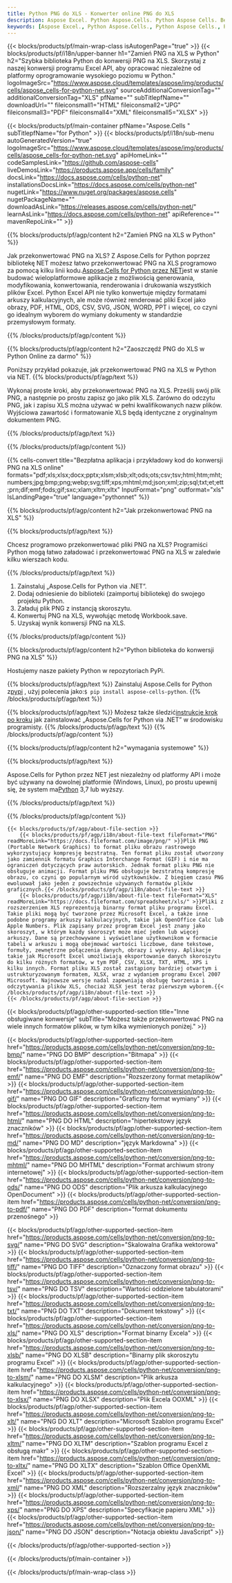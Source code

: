 ```yaml
---
title: Python PNG do XLS - Konwerter online PNG do XLS
description: Aspose Excel. Python Aspose.Cells. Python Aspose Cells. Bezpłatnie online Python Konwertuj PNG na XLS saveformat. Python PNG do XLS w formacie. Zapisz PNG do XLS Python.
keywords: [Aspose Excel., Python Aspose.Cells., Python Aspose Cells., Python PNG to XLS saveformat., Free Online PNG to XLS Python., Python Convert PNG to XLS]
---
```

{{< blocks/products/pf/main-wrap-class isAutogenPage="true" >}}
{{< blocks/products/pf/i18n/upper-banner h1="Zamień PNG na XLS w Python" h2="Szybka biblioteka Python do konwersji PNG na XLS. Skorzystaj z naszej konwersji programu Excel API, aby opracować niezależne od platformy oprogramowanie wysokiego poziomu w Python." logoImageSrc="https://www.aspose.cloud/templates/aspose/img/products/cells/aspose_cells-for-python-net.svg" sourceAdditionalConversionTag="" additionalConversionTag="XLS" pfName="" subTitlepfName="" downloadUrl="" fileiconsmall1="HTML" fileiconsmall2="JPG" fileiconsmall3="PDF" fileiconsmall4="XML" fileiconsmall5="XLSX" >}}

{{< blocks/products/pf/main-container pfName="Aspose.Cells " subTitlepfName="for Python" >}}
{{< blocks/products/pf/i18n/sub-menu autoGeneratedVersion="true" logoImageSrc="https://www.aspose.cloud/templates/aspose/img/products/cells/aspose_cells-for-python-net.svg" apiHomeLink="" codeSamplesLink="https://github.com/aspose-cells" liveDemosLink="https://products.aspose.app/cells/family" docsLink="https://docs.aspose.com/cells/python-net" installationsDocsLink="https://docs.aspose.com/cells/python-net" nugetLink="https://www.nuget.org/packages/aspose.cells" nugetPackageName="" downloadAsLink="https://releases.aspose.com/cells/python-net/" learnAsLink="https://docs.aspose.com/cells/python-net" apiReference="" mavenRepoLink="" >}}


{{% blocks/products/pf/agp/content h2="Zamień PNG na XLS w Python" %}}

 Jak przekonwertować PNG na XLS? Z Aspose.Cells for Python poprzez bibliotekę NET możesz łatwo przekonwertować PNG na XLS programowo za pomocą kilku linii kodu.[Aspose.Cells for Python przez NET](https://pypi.org/project/aspose-cells-python/)jest w stanie budować wieloplatformowe aplikacje z możliwością generowania, modyfikowania, konwertowania, renderowania i drukowania wszystkich plików Excel. Python Excel API nie tylko konwertuje między formatami arkuszy kalkulacyjnych, ale może również renderować pliki Excel jako obrazy, PDF, HTML, ODS, CSV, SVG, JSON, WORD, PPT i więcej, co czyni go idealnym wyborem do wymiany dokumenty w standardzie przemysłowym formaty.

{{% /blocks/products/pf/agp/content %}}


{{% blocks/products/pf/agp/content h2="Zaoszczędź PNG do XLS w Python Online za darmo" %}}

Poniższy przykład pokazuje, jak przekonwertować PNG na XLS w Python via NET.
{{% blocks/products/pf/agp/text %}}

Wykonaj proste kroki, aby przekonwertować PNG na XLS. Prześlij swój plik PNG, a następnie po prostu zapisz go jako plik XLS. Zarówno do odczytu PNG, jak i zapisu XLS można używać w pełni kwalifikowanych nazw plików. Wyjściowa zawartość i formatowanie XLS będą identyczne z oryginalnym dokumentem PNG.

{{% /blocks/products/pf/agp/text %}}

{{% /blocks/products/pf/agp/content %}}

{{% cells-convert title="Bezpłatna aplikacja i przykładowy kod do konwersji PNG na XLS online" formats="pdf;xls;xlsx;docx;pptx;xlsm;xlsb;xlt;ods;ots;csv;tsv;html;htm;mht;numbers;jpg;bmp;png;webp;svg;tiff;xps;mhtml;md;json;xml;zip;sql;txt;et;ett;prn;dif;emf;fods;gif;sxc;xlam;xltm;xltx" InputFormat="png" outformat="xls" IsLandingPage="true" language="pythonnet" %}}

{{% blocks/products/pf/agp/content h2="Jak przekonwertować PNG na XLS" %}}

{{% blocks/products/pf/agp/text %}}

Chcesz programowo przekonwertować pliki PNG na XLS? Programiści Python mogą łatwo załadować i przekonwertować PNG na XLS w zaledwie kilku wierszach kodu.

{{% /blocks/products/pf/agp/text %}}

1.  Zainstaluj „Aspose.Cells for Python via .NET”.
1.  Dodaj odniesienie do biblioteki (zaimportuj bibliotekę) do swojego projektu Python.
1.  Załaduj plik PNG z instancją skoroszytu.
1.  Konwertuj PNG na XLS, wywołując metodę Workbook.save.
1.  Uzyskaj wynik konwersji PNG na XLS.

{{% /blocks/products/pf/agp/content %}}


{{% blocks/products/pf/agp/content h2="Python biblioteka do konwersji PNG na XLS" %}}

Hostujemy nasze pakiety Python w repozytoriach PyPi.

{{% blocks/products/pf/agp/text %}}
Zainstaluj Aspose.Cells for Python z<a href="https://pypi.org/project/aspose-cells-python/">pypi</a> , użyj polecenia jako:<code>$ pip install aspose-cells-python</code>.
{{% /blocks/products/pf/agp/text %}}

{{% blocks/products/pf/agp/text %}}
 Możesz także śledzić[instrukcje krok po kroku](https://docs.aspose.com/cells/python-net/getting-started/) jak zainstalować „Aspose.Cells for Python via .NET” w środowisku programisty.
{{% /blocks/products/pf/agp/text %}}
{{% /blocks/products/pf/agp/content %}}

{{% blocks/products/pf/agp/content h2="wymagania systemowe" %}}

{{% blocks/products/pf/agp/text %}}

 Aspose.Cells for Python przez NET jest niezależny od platformy API i może być używany na dowolnej platformie (Windows, Linux), po prostu upewnij się, że system ma[Python](https://www.python.org/downloads/) 3,7 lub wyższy.
 
{{% /blocks/products/pf/agp/text %}}

{{% /blocks/products/pf/agp/content %}}

<!-- aboutfile Starts -->
    {{< blocks/products/pf/agp/about-file-section >}}
        {{< blocks/products/pf/agp/i18n/about-file-text fileFormat="PNG" readMoreLink="https://docs.fileformat.com/image/png/" >}}Plik PNG (Portable Network Graphics) to format pliku obrazu rastrowego wykorzystujący kompresję bezstratną. Ten format pliku został utworzony jako zamiennik formatu Graphics Interchange Format (GIF) i nie ma ograniczeń dotyczących praw autorskich. Jednak format pliku PNG nie obsługuje animacji. Format pliku PNG obsługuje bezstratną kompresję obrazu, co czyni go popularnym wśród użytkowników. Z biegiem czasu PNG ewoluował jako jeden z powszechnie używanych formatów plików graficznych.{{< /blocks/products/pf/agp/i18n/about-file-text >}}
        {{< blocks/products/pf/agp/i18n/about-file-text fileFormat="XLS" readMoreLink="https://docs.fileformat.com/spreadsheet/xls/" >}}Pliki z rozszerzeniem XLS reprezentują binarny format pliku programu Excel. Takie pliki mogą być tworzone przez Microsoft Excel, a także inne podobne programy arkuszy kalkulacyjnych, takie jak OpenOffice Calc lub Apple Numbers. Plik zapisany przez program Excel jest znany jako skoroszyt, w którym każdy skoroszyt może mieć jeden lub więcej arkuszy. Dane są przechowywane i wyświetlane użytkownikom w formacie tabeli w arkuszu i mogą obejmować wartości liczbowe, dane tekstowe, formuły, zewnętrzne połączenia danych, obrazy i wykresy. Aplikacje takie jak Microsoft Excel umożliwiają eksportowanie danych skoroszytu do kilku różnych formatów, w tym PDF, CSV, XLSX, TXT, HTML, XPS i kilku innych. Format pliku XLS został zastąpiony bardziej otwartym i ustrukturyzowanym formatem, XLSX, wraz z wydaniem programu Excel 2007 Microsoft. Najnowsze wersje nadal zapewniają obsługę tworzenia i odczytywania plików XLS, chociaż XLSX jest teraz pierwszym wyborem.{{< /blocks/products/pf/agp/i18n/about-file-text >}}
    {{< /blocks/products/pf/agp/about-file-section >}}
<!-- aboutfile Ends -->

{{< blocks/products/pf/agp/other-supported-section title="Inne obsługiwane konwersje" subTitle="Możesz także przekonwertować PNG na wiele innych formatów plików, w tym kilka wymienionych poniżej." >}}

{{< blocks/products/pf/agp/other-supported-section-item href="https://products.aspose.com/cells/python-net/conversion/png-to-bmp/" name="PNG DO BMP" description="Bitmapa" >}}
{{< blocks/products/pf/agp/other-supported-section-item href="https://products.aspose.com/cells/python-net/conversion/png-to-emf/" name="PNG DO EMF" description="Rozszerzony format metaplików" >}}
{{< blocks/products/pf/agp/other-supported-section-item href="https://products.aspose.com/cells/python-net/conversion/png-to-gif/" name="PNG DO GIF" description="Graficzny format wymiany" >}}
{{< blocks/products/pf/agp/other-supported-section-item href="https://products.aspose.com/cells/python-net/conversion/png-to-html/" name="PNG DO HTML" description="hipertekstowy język znaczników" >}}
{{< blocks/products/pf/agp/other-supported-section-item href="https://products.aspose.com/cells/python-net/conversion/png-to-md/" name="PNG DO MD" description="język Markdowna" >}}
{{< blocks/products/pf/agp/other-supported-section-item href="https://products.aspose.com/cells/python-net/conversion/png-to-mhtml/" name="PNG DO MHTML" description="Format archiwum strony internetowej" >}}
{{< blocks/products/pf/agp/other-supported-section-item href="https://products.aspose.com/cells/python-net/conversion/png-to-ods/" name="PNG DO ODS" description="Plik arkusza kalkulacyjnego OpenDocument" >}}
{{< blocks/products/pf/agp/other-supported-section-item href="https://products.aspose.com/cells/python-net/conversion/png-to-pdf/" name="PNG DO PDF" description="format dokumentu przenośnego" >}}

{{< blocks/products/pf/agp/other-supported-section-item href="https://products.aspose.com/cells/python-net/conversion/png-to-svg/" name="PNG DO SVG" description="Skalowalna Grafika wektorowa" >}}
{{< blocks/products/pf/agp/other-supported-section-item href="https://products.aspose.com/cells/python-net/conversion/png-to-tiff/" name="PNG DO TIFF" description="Oznaczony format obrazu" >}}
{{< blocks/products/pf/agp/other-supported-section-item href="https://products.aspose.com/cells/python-net/conversion/png-to-tsv/" name="PNG DO TSV" description="Wartości oddzielone tabulatorami" >}}
{{< blocks/products/pf/agp/other-supported-section-item href="https://products.aspose.com/cells/python-net/conversion/png-to-txt/" name="PNG DO TXT" description="Dokument tekstowy" >}}
{{< blocks/products/pf/agp/other-supported-section-item href="https://products.aspose.com/cells/python-net/conversion/png-to-xls/" name="PNG DO XLS" description="Format binarny Excela" >}}
{{< blocks/products/pf/agp/other-supported-section-item href="https://products.aspose.com/cells/python-net/conversion/png-to-xlsb/" name="PNG DO XLSB" description="Binarny plik skoroszytu programu Excel" >}}
{{< blocks/products/pf/agp/other-supported-section-item href="https://products.aspose.com/cells/python-net/conversion/png-to-xlsm/" name="PNG DO XLSM" description="Plik arkusza kalkulacyjnego" >}}
{{< blocks/products/pf/agp/other-supported-section-item href="https://products.aspose.com/cells/python-net/conversion/png-to-xlsx/" name="PNG DO XLSX" description="Plik Excela OOXML" >}}
{{< blocks/products/pf/agp/other-supported-section-item href="https://products.aspose.com/cells/python-net/conversion/png-to-xlt/" name="PNG DO XLT" description="Microsoft Szablon programu Excel" >}}
{{< blocks/products/pf/agp/other-supported-section-item href="https://products.aspose.com/cells/python-net/conversion/png-to-xltm/" name="PNG DO XLTM" description="Szablon programu Excel z obsługą makr" >}}
{{< blocks/products/pf/agp/other-supported-section-item href="https://products.aspose.com/cells/python-net/conversion/png-to-xltx/" name="PNG DO XLTX" description="Szablon Office OpenXML Excel" >}}
{{< blocks/products/pf/agp/other-supported-section-item href="https://products.aspose.com/cells/python-net/conversion/png-to-xml/" name="PNG DO XML" description="Rozszerzalny język znaczników" >}}
{{< blocks/products/pf/agp/other-supported-section-item href="https://products.aspose.com/cells/python-net/conversion/png-to-xps/" name="PNG DO XPS" description="Specyfikacje papieru XML" >}}
{{< blocks/products/pf/agp/other-supported-section-item href="https://products.aspose.com/cells/python-net/conversion/png-to-json/" name="PNG DO JSON" description="Notacja obiektu JavaScript" >}}

{{< /blocks/products/pf/agp/other-supported-section >}}

{{< /blocks/products/pf/main-container >}}
    
{{< /blocks/products/pf/main-wrap-class >}}
